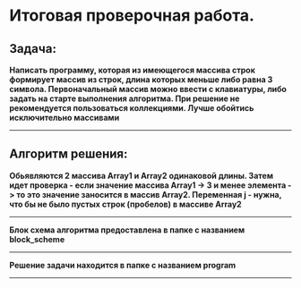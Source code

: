 # Итоговая проверочная работа.

## __Задача:__

__Написать программу, которая из имеющегося массива строк формирует массив из строк, длина которых меньше либо равна 3 символа. Первоначальный массив можно ввести с клавиатуры, либо задать на старте выполнения алгоритма. При решение не рекомендуется пользоваться коллекциями. Лучше обойтись исключительно массивами__
____
## __Алгоритм решения:__

__Обьявляются 2 массива Array1 и Array2 одинаковой длины. Затем идет проверка - если значение массива Array1 -> 3 и менее элемента -> то это значение заносится в массив Array2. Переменная j - нужна, что бы не было пустых строк (пробелов) в массиве Array2__
___
__Блок схема алгоритма предоставлена в папке с названием block_scheme__
____
__Решение задачи находится в папке с названием program__
___